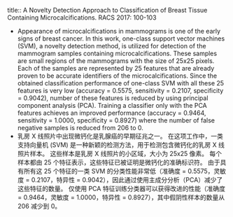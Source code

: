 title:: A Novelty Detection Approach to Classification of Breast Tissue Containing Microcalcifications. RACS 2017: 100-103

- Appearance of microcalcifications in mammograms is one of the early signs of breast cancer. In this work, one-class support vector machines (SVM), a novelty detection method, is utilized for detection of the mammogram samples containing microcalcifications. These samples are small regions of the mammograms with the size of 25x25 pixels. Each of the samples are represented by 25 features that are already proven to be accurate identifiers of the microcalcifications. Since the obtained classification performance of one-class SVM with all these 25 features is very low (accuracy = 0.5575, sensitivity = 0.2107, specificity = 0.9042), number of these features is reduced by using principal component analysis (PCA). Training a classifier only with the PCA features achieves an improved performance (accuracy = 0.9464, sensitivity = 1.0000, specificity = 0.8927) where the number of false negative samples is reduced from 206 to 0.
- 乳房 X 线照片中出现微钙化是乳腺癌的早期征兆之一。 在这项工作中，一类支持向量机 (SVM) 是一种新颖的检测方法，用于检测包含微钙化的乳房 X 线照片样本。 这些样本是乳房 X 线照片的小区域，大小为 25x25 像素。 每个样本都由 25 个特征表示，这些特征已被证明是微钙化的准确标识符。 由于具有所有这 25 个特征的一类 SVM 的分类性能非常低（准确度 = 0.5575，灵敏度 = 0.2107，特异性 = 0.9042），因此通过使用主成分分析（PCA）减少了这些特征的数量。 仅使用 PCA 特征训练分类器可以获得改进的性能（准确度 = 0.9464，灵敏度 = 1.0000，特异性 = 0.8927），其中假阴性样本的数量从 206 减少到 0。